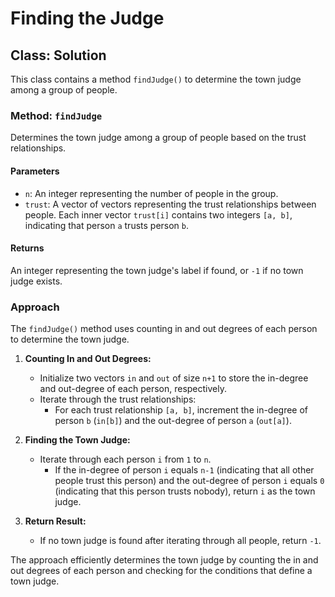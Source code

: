 # Finding the Judge

## Class: Solution

This class contains a method `findJudge()` to determine the town judge among a group of people.

### Method: `findJudge`

Determines the town judge among a group of people based on the trust relationships.

#### Parameters

- `n`: An integer representing the number of people in the group.
- `trust`: A vector of vectors representing the trust relationships between people. Each inner vector `trust[i]` contains two integers `[a, b]`, indicating that person `a` trusts person `b`.

#### Returns

An integer representing the town judge's label if found, or `-1` if no town judge exists.

### Approach

The `findJudge()` method uses counting in and out degrees of each person to determine the town judge.

1. **Counting In and Out Degrees:**
   - Initialize two vectors `in` and `out` of size `n+1` to store the in-degree and out-degree of each person, respectively.
   - Iterate through the trust relationships:
     - For each trust relationship `[a, b]`, increment the in-degree of person `b` (`in[b]`) and the out-degree of person `a` (`out[a]`).

2. **Finding the Town Judge:**
   - Iterate through each person `i` from `1` to `n`.
     - If the in-degree of person `i` equals `n-1` (indicating that all other people trust this person) and the out-degree of person `i` equals `0` (indicating that this person trusts nobody), return `i` as the town judge.

3. **Return Result:**
   - If no town judge is found after iterating through all people, return `-1`.

The approach efficiently determines the town judge by counting the in and out degrees of each person and checking for the conditions that define a town judge.
